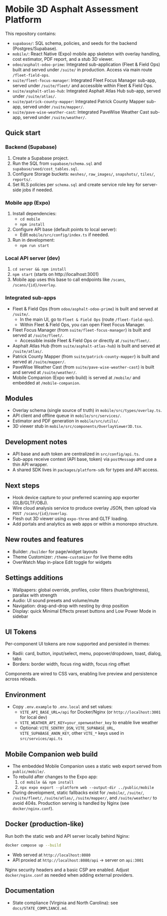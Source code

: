 # Mobile 3D Asphalt Assessment Platform

This repository contains:

- `supabase/`: SQL schema, policies, and seeds for the backend (Postgres/Supabase).
- `mobile/`: React Native (Expo) mobile app skeleton with overlay handling, cost estimator, PDF report, and a stub 3D viewer.
- `odoo/asphalt-odoo-prime`: Integrated sub-application (Fleet & Field Ops) built and served under `/suite/` in production. Access via main route `/fleet-field-ops`.
- `suite/fleet-focus-manager`: Integrated Fleet Focus Manager sub-app, served under `/suite/fleet/` and accessible within Fleet & Field Ops.
- `suite/asphalt-atlas-hub`: Integrated Asphalt Atlas Hub sub-app, served under `/suite/atlas/`.
- `suite/patrick-county-mapper`: Integrated Patrick County Mapper sub-app, served under `/suite/mapper/`.
- `suite/pave-wise-weather-cast`: Integrated PaveWise Weather Cast sub-app, served under `/suite/weather/`.

## Quick start

### Backend (Supabase)

1. Create a Supabase project.
2. Run the SQL from `supabase/schema.sql` and `supabase/seed/cost_tables.sql`.
3. Configure Storage buckets: `meshes/`, `raw_images/`, `snapshots/`, `tiles/`, `reports/`.
4. Set RLS policies per `schema.sql` and create service role key for server-side jobs if needed.

### Mobile app (Expo)

1. Install dependencies:
   - `cd mobile`
   - `npm install`
2. Configure API base (default points to local server):
   - Edit `mobile/src/config/index.ts` if needed.
3. Run in development:
   - `npm run start`

### Local API server (dev)

1. `cd server && npm install`
2. `npm start` (starts on http://localhost:3001)
3. Mobile app uses this base to call endpoints like `/scans`, `/scans/{id}/overlay`.

### Integrated sub-apps

- Fleet & Field Ops (from `odoo/asphalt-odoo-prime`) is built and served at `/suite/`.
  - In the main UI, go to `Fleet & Field Ops` (route `/fleet-field-ops`).
  - Within Fleet & Field Ops, you can open Fleet Focus Manager.
- Fleet Focus Manager (from `suite/fleet-focus-manager`) is built and served at `/suite/fleet/`.
  - Accessible inside Fleet & Field Ops or directly at `/suite/fleet/`.
- Asphalt Atlas Hub (from `suite/asphalt-atlas-hub`) is built and served at `/suite/atlas/`.
- Patrick County Mapper (from `suite/patrick-county-mapper`) is built and served at `/suite/mapper/`.
- PaveWise Weather Cast (from `suite/pave-wise-weather-cast`) is built and served at `/suite/weather/`.
- Mobile Companion (Expo web build) is served at `/mobile/` and embedded at `/mobile-companion`.

## Modules

- Overlay schema (single source of truth) in `mobile/src/types/overlay.ts`.
- API client and offline queue in `mobile/src/services/`.
- Estimator and PDF generation in `mobile/src/utils/`.
- 3D viewer stub in `mobile/src/components/OverlayViewer3D.tsx`.

## Development notes

- API base and auth token are centralized in `src/config/api.ts`.
- Sub-apps receive context (API base, token) via `postMessage` and use a thin API wrapper.
- A shared SDK lives in `packages/platform-sdk` for types and API access.

## Next steps

- Hook device capture to your preferred scanning app exporter (GLB/GLTF/OBJ).
- Wire cloud analysis service to produce overlay JSON, then upload via `POST /scans/{id}/overlay`.
- Flesh out 3D viewer using `expo-three` and GLTF loading.
- Add portals and analytics as web apps or within a monorepo structure.

## New routes and features

- Builder: `/builder` for page/widget layouts
- Theme Customizer: `/theme-customizer` for live theme edits
- OverWatch Map in-place Edit toggle for widgets

## Settings additions

- Wallpapers: global override, profiles, color filters (hue/brightness), parallax with strength
- Audio: UI sound presets and volume/mute
- Navigation: drag-and-drop with nesting by drop position
- Display: quick Minimal Effects preset buttons and Low Power Mode in sidebar

## UI Tokens

Per-component UI tokens are now supported and persisted in themes:

- Radii: card, button, input/select, menu, popover/dropdown, toast, dialog, tabs
- Borders: border width, focus ring width, focus ring offset

Components are wired to CSS vars, enabling live preview and persistence across reloads.

## Environment

- Copy `.env.example` to `.env.local` and set values:
  - `VITE_API_BASE_URL=/api` for Docker/Nginx (or `http://localhost:3001` for local dev)
  - `VITE_WEATHER_API_KEY=your_openweather_key` to enable live weather
  - Optional: `VITE_SENTRY_DSN`, `VITE_SUPABASE_URL`, `VITE_SUPABASE_ANON_KEY`, other `VITE_*` keys used in `src/services/api.ts`

## Mobile Companion web build

- The embedded Mobile Companion uses a static web export served from `public/mobile/`.
- To rebuild after changes to the Expo app:
  1. `cd mobile && npm install`
  2. `npx expo export --platform web --output-dir ../public/mobile`
- During development, static fallbacks exist for `/mobile/`, `/suite/`, `/suite/fleet/`, `/suite/atlas/`, `/suite/mapper/`, and `/suite/weather/` to avoid 404s. Production serving is handled by Nginx (see `docker/nginx.conf`).

## Docker (production-like)

Run both the static web and API server locally behind Nginx:

```bash
docker compose up --build
```

- Web served at `http://localhost:8080`
- API proxied at `http://localhost:8080/api` → server on `api:3001`

Nginx security headers and a basic CSP are enabled. Adjust `docker/nginx.conf` as needed when adding external providers.

## Documentation

- State compliance (Virginia and North Carolina): see `docs/STATE_COMPLIANCE.md`.
